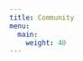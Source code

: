 ```yaml
---
title: Community
menu:
  main:
    weight: 40
---
```


<script>window.fwSettings={'widget_id':60000000228};!function(){if("function"!=typeof window.FreshworksWidget){var n=function(){n.q.push(arguments)};n.q=[],window.FreshworksWidget=n}}()</script><script type='text/javascript' src='https://widget.freshworks.com/widgets/60000000228.js' async defer></script>

<!--add blocks of content here to add more sections to the community page -->
